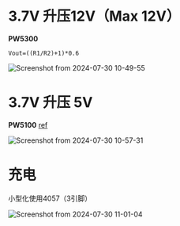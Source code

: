 # 3.7V 升压12V（Max 12V）

**PW5300**

```
Vout=((R1/R2)+1)*0.6
```
![Screenshot from 2024-07-30 10-49-55](https://github.com/user-attachments/assets/54aceee1-9bf7-4da5-b8bc-694bd7dec746)



# 3.7V 升压 5V

**PW5100**
[ref](https://www.pwchip.com/product/PW5100-51.html)

![Screenshot from 2024-07-30 10-57-31](https://github.com/user-attachments/assets/95ea42a5-b62e-4ceb-9030-0f7adde2c599)

# 充电

小型化使用4057（3引脚）

![Screenshot from 2024-07-30 11-01-04](https://github.com/user-attachments/assets/585040a0-3b34-47fd-ba70-06655e85f964)

